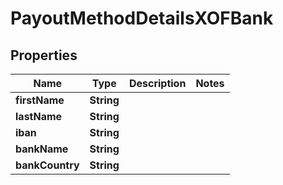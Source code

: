 

# PayoutMethodDetailsXOFBank

## Properties

Name | Type | Description | Notes
------------ | ------------- | ------------- | -------------
**firstName** | **String** |  | 
**lastName** | **String** |  | 
**iban** | **String** |  | 
**bankName** | **String** |  | 
**bankCountry** | **String** |  | 



